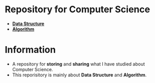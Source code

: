 # Repository for Computer Science
- [**Data Structure**](https://github.com/TIBBOH17/CS/tree/9d11c29a0283b1e7f16741230379d51f6b5a0601/Data%20Structure)
- [**Algorithm**](https://github.com/TIBBOH17/CS/tree/31a373b385c7d1caf3511f8302c5973c1571ff7f/Algorithm)

# Information
- A repository for **storing** and **sharing** what I have studied about Computer Science.
- This reporisitory is mainly about **Data Structure** and **Algorithm**.
